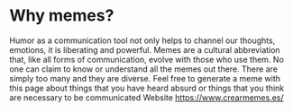 # Why memes?
Humor as a communication tool not only helps to channel our thoughts, emotions, it is liberating and powerful. Memes are a cultural abbreviation that, like all forms of communication, evolve with those who use them. No one can claim to know or understand all the memes out there. There are simply too many and they are diverse.
Feel free to generate a meme with this page about things that you have heard absurd or things that you think are necessary to be communicated Website https://www.crearmemes.es/
